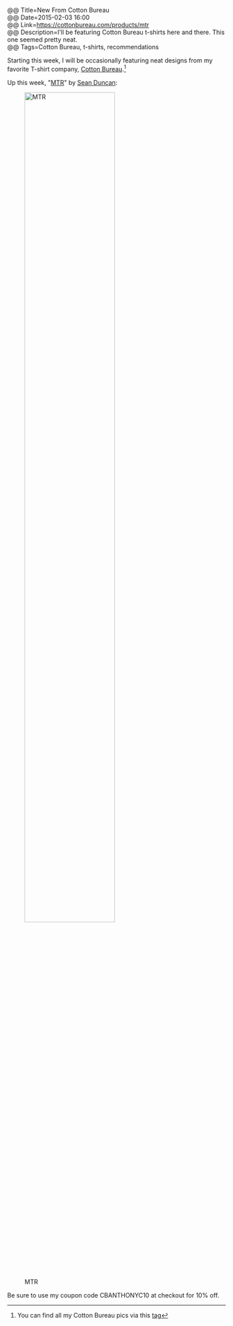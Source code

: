 @@ Title=New From Cotton Bureau  
@@ Date=2015-02-03 16:00  
@@ Link=https://cottonbureau.com/products/mtr  
@@ Description=I'll be featuring Cotton Bureau t-shirts here and there. This one seemed pretty neat.  
@@ Tags=Cotton Bureau, t-shirts, recommendations  

Starting this week, I will be occasionally featuring neat designs from my favorite T-shirt company, [Cotton Bureau](www.cottonbureau.com).[^cb]

Up this week, "[MTR](https://cottonbureau.com/products/mtr)" by [Sean Duncan](http://twitter.com/seanevd):

<figure>
	<img src="https://cottonbureau.com/img/products/3422_8cnL_1600.jpg" alt="MTR" width="70%" />
	<figcaption>MTR</figcaption>
</figure>

Be sure to use my coupon code CBANTHONYC10 at checkout for 10% off.

[^cb]: You can find all my Cotton Bureau pics via this [tag](/tags/Cotton%20Bureau)